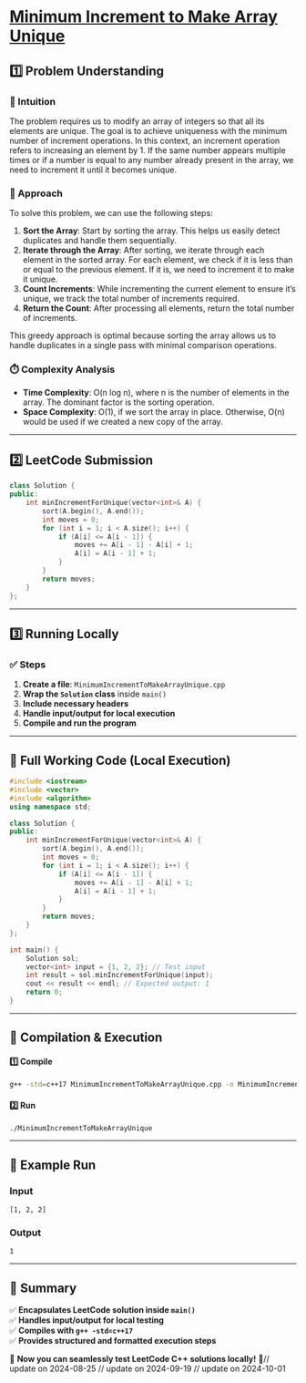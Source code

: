# **[Minimum Increment to Make Array Unique](https://leetcode.com/problems/minimum-increment-to-make-array-unique/description/)**  

## **1️⃣ Problem Understanding**  
### **📌 Intuition**  
The problem requires us to modify an array of integers so that all its elements are unique. The goal is to achieve uniqueness with the minimum number of increment operations. In this context, an increment operation refers to increasing an element by 1. If the same number appears multiple times or if a number is equal to any number already present in the array, we need to increment it until it becomes unique.  

### **🚀 Approach**  
To solve this problem, we can use the following steps:  
1. **Sort the Array**: Start by sorting the array. This helps us easily detect duplicates and handle them sequentially.
2. **Iterate through the Array**: After sorting, we iterate through each element in the sorted array. For each element, we check if it is less than or equal to the previous element. If it is, we need to increment it to make it unique.
3. **Count Increments**: While incrementing the current element to ensure it’s unique, we track the total number of increments required.
4. **Return the Count**: After processing all elements, return the total number of increments.

This greedy approach is optimal because sorting the array allows us to handle duplicates in a single pass with minimal comparison operations.

### **⏱️ Complexity Analysis**  
- **Time Complexity**: O(n log n), where n is the number of elements in the array. The dominant factor is the sorting operation.
- **Space Complexity**: O(1), if we sort the array in place. Otherwise, O(n) would be used if we created a new copy of the array.

---  

## **2️⃣ LeetCode Submission**  
```cpp
class Solution {
public:
    int minIncrementForUnique(vector<int>& A) {
        sort(A.begin(), A.end());
        int moves = 0;
        for (int i = 1; i < A.size(); i++) {
            if (A[i] <= A[i - 1]) {
                moves += A[i - 1] - A[i] + 1;
                A[i] = A[i - 1] + 1;
            }
        }
        return moves;
    }
};  
```  

---  

## **3️⃣ Running Locally**  
### **✅ Steps**  
1. **Create a file**: `MinimumIncrementToMakeArrayUnique.cpp`  
2. **Wrap the `Solution` class** inside `main()`  
3. **Include necessary headers**   
4. **Handle input/output for local execution**  
5. **Compile and run the program**  

---  

## **📝 Full Working Code (Local Execution)**  
```cpp
#include <iostream>
#include <vector>
#include <algorithm>
using namespace std;

class Solution {
public:
    int minIncrementForUnique(vector<int>& A) {
        sort(A.begin(), A.end());
        int moves = 0;
        for (int i = 1; i < A.size(); i++) {
            if (A[i] <= A[i - 1]) {
                moves += A[i - 1] - A[i] + 1;
                A[i] = A[i - 1] + 1;
            }
        }
        return moves;
    }
};

int main() {
    Solution sol;
    vector<int> input = {1, 2, 2}; // Test input
    int result = sol.minIncrementForUnique(input);
    cout << result << endl; // Expected output: 1
    return 0;
}
```  

---  

## **🔧 Compilation & Execution**  
#### **1️⃣ Compile**  
```bash
g++ -std=c++17 MinimumIncrementToMakeArrayUnique.cpp -o MinimumIncrementToMakeArrayUnique
```  

#### **2️⃣ Run**  
```bash
./MinimumIncrementToMakeArrayUnique
```  

---  

## **🎯 Example Run**  
### **Input**  
```
[1, 2, 2]
```  
### **Output**  
```
1
```  

---  

## **📌 Summary**  
✅ **Encapsulates LeetCode solution inside `main()`**  
✅ **Handles input/output for local testing**  
✅ **Compiles with `g++ -std=c++17`**  
✅ **Provides structured and formatted execution steps**  

🚀 **Now you can seamlessly test LeetCode C++ solutions locally!** 🚀// update on 2024-08-25
// update on 2024-09-19
// update on 2024-10-01
